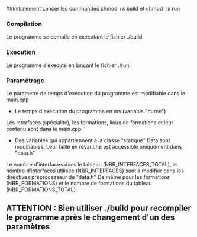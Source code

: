 ##Initialement
Lancer les commandes chmod +x build et chmod +x run

### Compilation

Le programme se compile en executant le fichier ./build

### Execution

Le programme s'execute en lançant le fichier ./run


### Paramétrage

Le parametre de temps d'execution du programme est modifiable dans le main.cpp

* Le temps d'execution du programme en ms (variable "duree")

Les interfaces (spécialité), les formations, lieux de formations et leur contenu sont dans le main.cpp

* Des variables qui appartiennent à la classe "statique" Data sont modifiables. Leur taille en revanche est accessible uniquement dans "data.h"

Le nombre d'interfaces dans le tableau (NBR\_INTERFACES\_TOTAL), le nombre d'interfaces utilisée (NBR\_INTERFACES) sont à modifier dans les directives préprocesseur de "data.h"
De même pour les formations (NBR\_FORMATIONS) et le nombre de formations du tableau (NBR\_FORMATIONS\_TOTAL).

ATTENTION : Bien utiliser ./build pour recompiler le programme après le changement d'un des paramètres
--------

